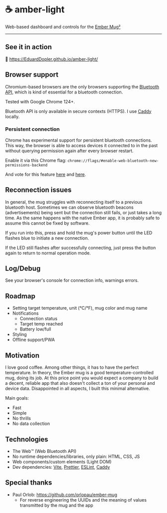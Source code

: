 # ☕️ amber-light

Web-based dashboard and controls for the [Ember Mug²](https://google.com/search?q=ember.com+mug)

---

## See it in action

🔗 https://EduardDopler.github.io/amber-light/

## Browser support

Chromium-based browsers are the only browsers supporting the [Bluetooth API](https://developer.mozilla.org/en-US/docs/Web/API/Web_Bluetooth_API), which is kind of essential for a bluetooth connection.

Tested with Google Chrome 124+.

Bluetooth API is only available in secure contexts (HTTPS). I use [Caddy](https://caddyserver.com/) locally.

### Persistent connection

Chrome has experimental support for persistent bluetooth connections. This way, the browser is able to access devices it connected to in the past without querying permission again after every browser restart.

Enable it via this Chrome flag: `chrome://flags/#enable-web-bluetooth-new-permissions-backend`

And vote for this feature [here](https://issues.chromium.org/issues/40632400) and [here](https://issues.chromium.org/issues/40452449).

## Reconnection issues

In general, the mug struggles with reconnecting itself to a previous bluetooth host. Sometimes we can observe bluetooth beacons (advertisements) being sent but the connection still fails, or just takes a long time. As the same happens with the native Ember app, it is probably safe to assume this cannot be fixed by software.

If you run into this, press and hold the mug's power button until the LED flashes blue to initiate a new connection.

If the LED still flashes after successfully connecting, just press the button again to return to normal operation mode.

## Log/Debug

See your browser's console for connection info, warnings errors.

## Roadmap

- Setting target temperature, unit (°C/°F), mug color and mug name
- Notifications
  - Connection status
  - Target temp reached
  - Battery low/full
- Styling
- Offline support/PWA

## Motivation

I love good coffee. Among other things, it has to have the perfect temperature. In theory, the Ember mug is a good temperature-controlled mug, doing its job. At this price point you would expect a company to build a decent, reliable app that also doesn't collect a ton of your personal and device data. Disappointed in all aspects, I built this minimal alternative.

Main goals:
- Fast
- Simple
- No thrills
- No data collection

## Technologies
- The Web™️ (Web Bluetooth API)
- No runtime dependencies/libraries, only plain: HTML, CSS, JS
- Web components/custom elements (Light DOM)
- Dev dependencies: [Vite](https://vitejs.dev/), [Prettier](https://prettier.io/), [ESLint](https://eslint.org/), [Caddy](https://caddyserver.com/)

## Special thanks

- Paul Orlob: https://github.com/orlopau/ember-mug
  - For reverse engineering the UUIDs and the meaning of values transmitted by the mug and the app 
